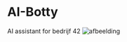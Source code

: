 # AI-Botty
AI assistant for bedrijf 42
![afbeelding](https://github.com/NoahGram/AI-Botty/assets/91591598/8e6a3241-bd7f-4e78-88d3-133c8c962378)
